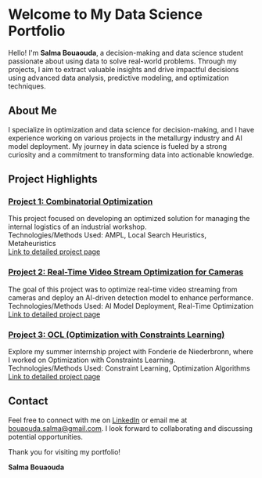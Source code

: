 # Welcome to My Data Science Portfolio

Hello! I'm **Salma Bouaouda**, a decision-making and data science student passionate about using data to solve real-world problems. Through my projects, I aim to extract valuable insights and drive impactful decisions using advanced data analysis, predictive modeling, and optimization techniques.

## About Me

I specialize in optimization and data science for decision-making, and I have experience working on various projects in the metallurgy industry and AI model deployment. My journey in data science is fueled by a strong curiosity and a commitment to transforming data into actionable knowledge.

## Project Highlights

### [Project 1: Combinatorial Optimization](projects/CO)
This project focused on developing an optimized solution for managing the internal logistics of an industrial workshop.  
Technologies/Methods Used: AMPL, Local Search Heuristics, Metaheuristics  
[Link to detailed project page](projects/CO)

### [Project 2: Real-Time Video Stream Optimization for Cameras](projects/AI-Deployment)
The goal of this project was to optimize real-time video streaming from cameras and deploy an AI-driven detection model to enhance performance.  
Technologies/Methods Used: AI Model Deployment, Real-Time Optimization  
[Link to detailed project page](projects/AI-Deployment)

### [Project 3: OCL (Optimization with Constraints Learning)](projects/OCL)
Explore my summer internship project with Fonderie de Niederbronn, where I worked on Optimization with Constraints Learning.  
Technologies/Methods Used: Constraint Learning, Optimization Algorithms  
[Link to detailed project page](projects/OCL)

## Contact

Feel free to connect with me on [LinkedIn](https://www.linkedin.com/in/salma-bouaouda-049395265) or email me at [bouaouda.salma@gmail.com](mailto:bouaouda.salma@gmail.com). I look forward to collaborating and discussing potential opportunities.

Thank you for visiting my portfolio!

**Salma Bouaouda**

